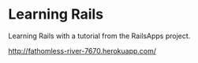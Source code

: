 Learning Rails
  ==
  Learning Rails with a tutorial from the RailsApps project.

http://fathomless-river-7670.herokuapp.com/
